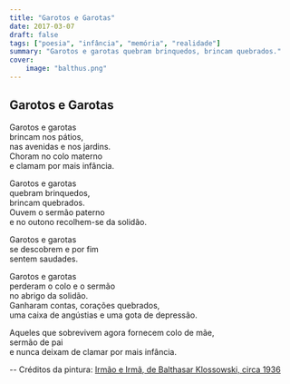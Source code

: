 ```yaml
---
title: "Garotos e Garotas"
date: 2017-03-07
draft: false
tags: ["poesia", "infância", "memória", "realidade"]
summary: "Garotos e garotas quebram brinquedos, brincam quebrados."
cover:
    image: "balthus.png"
---
```


## Garotos e Garotas

Garotos e garotas<br>
brincam nos pátios,<br>
nas avenidas e nos jardins.<br>
Choram no colo materno<br>
e clamam por mais infância.<br>

Garotos e garotas<br>
quebram brinquedos,<br>
brincam quebrados.<br>
Ouvem o sermão paterno<br>
e no outono recolhem-se da solidão.<br>

Garotos e garotas<br>
se descobrem e por fim<br>
sentem saudades.<br>

Garotos e garotas<br>
perderam o colo e o sermão<br>
no abrigo da solidão.<br>
Ganharam contas, corações quebrados,<br>
uma caixa de angústias e uma gota de depressão.<br>

Aqueles que sobrevivem agora fornecem colo de mãe,<br>
sermão de pai<br>
e nunca deixam de clamar por mais infância.

--
Créditos da pintura: [Irmão e Irmã, de Balthasar Klossowski, circa 1936](https://en.wahooart.com/@@/7ZABU2-Balthus-%28Balthasar-Klossowski%29-Brother-and-Sister)
